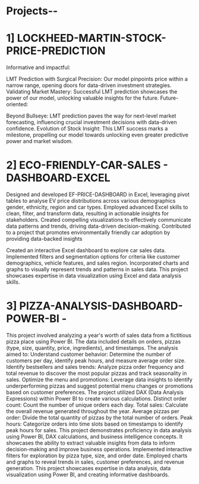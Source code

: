# Projects-- 

# 1] LOCKHEED-MARTIN-STOCK-PRICE-PREDICTION

Informative and impactful:

LMT Prediction with Surgical Precision: Our model pinpoints price within a narrow range, opening doors for data-driven investment strategies. Validating Market Mastery: Successful LMT prediction showcases the power of our model, unlocking valuable insights for the future. Future-oriented:

Beyond Bullseye: LMT prediction paves the way for next-level market forecasting, influencing crucial investment decisions with data-driven confidence. Evolution of Stock Insight: This LMT success marks a milestone, propelling our model towards unlocking even greater predictive power and market wisdom.

# 2] ECO-FRIENDLY-CAR-SALES - DASHBOARD-EXCEL

Designed and developed EF-PRICE-DASHBOARD in Excel, leveraging pivot tables to analyse EV price distributions across various demographics gender, ethnicity, region and car types.
Employed advanced Excel skills to clean, filter, and transform data, resulting in actionable insights for stakeholders.
Created compelling visualizations to effectively communicate data patterns and trends, driving data-driven decision-making. Contributed to a project that promotes environmentally friendly car adoption by providing data-backed insights

Created an interactive Excel dashboard to explore car sales data.
Implemented filters and segmentation options for criteria like customer demographics, vehicle features, and sales region.
Incorporated charts and graphs to visually represent trends and patterns in sales data.
This project showcases expertise in data visualization using Excel and data analysis skills.

# 3] PIZZA-ANALYSIS-DASHBOARD-POWER-BI -

This project involved analyzing a year's worth of sales data from a fictitious pizza place using Power BI. The data included details on orders, pizzas (type, size, quantity, price, ingredients), and timestamps.
The analysis aimed to:
Understand customer behavior: Determine the number of customers per day, identify peak hours, and measure average order size. Identify bestsellers and sales trends: Analyze pizza order frequency and total revenue to discover the most popular pizzas and track seasonality in sales. Optimize the menu and promotions: Leverage data insights to identify underperforming pizzas and suggest potential menu changes or promotions based on customer preferences. The project utilized DAX (Data Analysis Expressions) within Power BI to create various calculations.
Distinct order count: Count the number of unique orders each day. Total sales: Calculate the overall revenue generated throughout the year. Average pizzas per order: Divide the total quantity of pizzas by the total number of orders. Peak hours: Categorize orders into time slots based on timestamps to identify peak hours for sales. This project demonstrates proficiency in data analysis using Power BI, DAX calculations, and business intelligence concepts. It showcases the ability to extract valuable insights from data to inform decision-making and improve business operations.
Implemented interactive filters for exploration by pizza type, size, and order date.
Employed charts and graphs to reveal trends in sales, customer preferences, and revenue generation.
This project showcases expertise in data analysis, data visualization using Power BI, and creating informative dashboards. 

